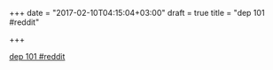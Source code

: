 +++
date = "2017-02-10T04:15:04+03:00"
draft = true
title = "dep 101  #reddit"

+++

<p><a href="https://t.co/5m24zCslwC">dep 101  #reddit</a></p>
